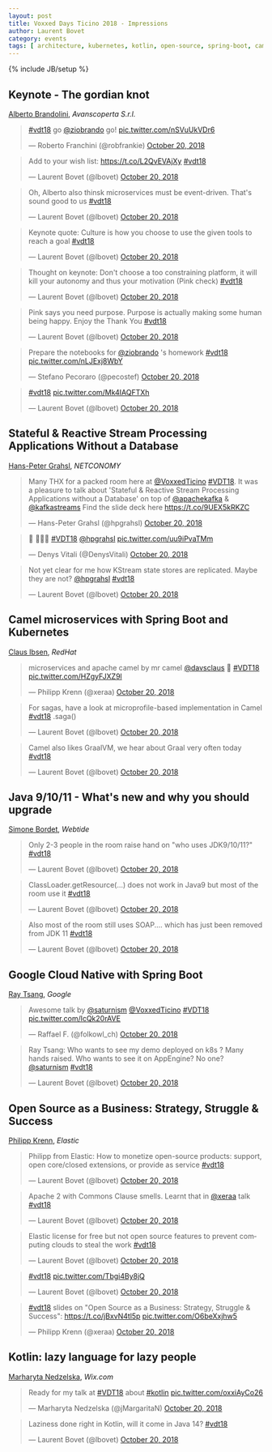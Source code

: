 ```yaml
---
layout: post
title: Voxxed Days Ticino 2018 - Impressions
author: Laurent Bovet
category: events
tags: [ architecture, kubernetes, kotlin, open-source, spring-boot, camel, java, gcp, lazy ]
---
```

{% include JB/setup %}

## Keynote - The gordian knot

[Alberto Brandolini](https://cfpvdt18.confinabox.com/talk/DDT-9872/The_gordian_knot), _Avanscoperta S.r.l._

<blockquote class="twitter-tweet" data-lang="en"><p lang="en" dir="ltr"><a href="https://twitter.com/hashtag/vdt18?src=hash&amp;ref_src=twsrc%5Etfw">#vdt18</a> go <a href="https://twitter.com/ziobrando?ref_src=twsrc%5Etfw">@ziobrando</a> go! <a href="https://t.co/nSVuUkVDr6">pic.twitter.com/nSVuUkVDr6</a></p>&mdash; Roberto Franchini (@robfrankie) <a href="https://twitter.com/robfrankie/status/1053547410608275456?ref_src=twsrc%5Etfw">October 20, 2018</a></blockquote>
<script async src="https://platform.twitter.com/widgets.js" charset="utf-8"></script>

<blockquote class="twitter-tweet" data-lang="en"><p lang="en" dir="ltr">Add to your wish list: <a href="https://t.co/L2QvEVAjXy">https://t.co/L2QvEVAjXy</a>  <a href="https://twitter.com/hashtag/vdt18?src=hash&amp;ref_src=twsrc%5Etfw">#vdt18</a></p>&mdash; Laurent Bovet (@lbovet) <a href="https://twitter.com/lbovet/status/1053548396211044353?ref_src=twsrc%5Etfw">October 20, 2018</a></blockquote>
<script async src="https://platform.twitter.com/widgets.js" charset="utf-8"></script>

<blockquote class="twitter-tweet" data-lang="en"><p lang="en" dir="ltr">Oh, Alberto also thinsk microservices must be event-driven. That&#39;s sound good to us <a href="https://twitter.com/hashtag/vdt18?src=hash&amp;ref_src=twsrc%5Etfw">#vdt18</a></p>&mdash; Laurent Bovet (@lbovet) <a href="https://twitter.com/lbovet/status/1053549035351613440?ref_src=twsrc%5Etfw">October 20, 2018</a></blockquote>
<script async src="https://platform.twitter.com/widgets.js" charset="utf-8"></script>

<blockquote class="twitter-tweet" data-lang="en"><p lang="en" dir="ltr">Keynote quote: Culture is how you choose to use the given tools to reach a goal <a href="https://twitter.com/hashtag/vdt18?src=hash&amp;ref_src=twsrc%5Etfw">#vdt18</a></p>&mdash; Laurent Bovet (@lbovet) <a href="https://twitter.com/lbovet/status/1053551135284490241?ref_src=twsrc%5Etfw">October 20, 2018</a></blockquote>
<script async src="https://platform.twitter.com/widgets.js" charset="utf-8"></script>

<blockquote class="twitter-tweet" data-lang="en"><p lang="en" dir="ltr">Thought on keynote: Don&#39;t choose a too constraining platform, it will kill your autonomy and thus your motivation (Pink check)  <a href="https://twitter.com/hashtag/vdt18?src=hash&amp;ref_src=twsrc%5Etfw">#vdt18</a></p>&mdash; Laurent Bovet (@lbovet) <a href="https://twitter.com/lbovet/status/1053552661285482497?ref_src=twsrc%5Etfw">October 20, 2018</a></blockquote>
<script async src="https://platform.twitter.com/widgets.js" charset="utf-8"></script>

<blockquote class="twitter-tweet" data-lang="en"><p lang="en" dir="ltr">Pink says you need purpose. Purpose is actually making some human being happy. Enjoy the Thank You <a href="https://twitter.com/hashtag/vdt18?src=hash&amp;ref_src=twsrc%5Etfw">#vdt18</a></p>&mdash; Laurent Bovet (@lbovet) <a href="https://twitter.com/lbovet/status/1053553000399204352?ref_src=twsrc%5Etfw">October 20, 2018</a></blockquote>
<script async src="https://platform.twitter.com/widgets.js" charset="utf-8"></script>

<blockquote class="twitter-tweet" data-lang="en"><p lang="en" dir="ltr">Prepare the notebooks for <a href="https://twitter.com/ziobrando?ref_src=twsrc%5Etfw">@ziobrando</a> &#39;s homework <a href="https://twitter.com/hashtag/vdt18?src=hash&amp;ref_src=twsrc%5Etfw">#vdt18</a> <a href="https://t.co/nLJExj8WbY">pic.twitter.com/nLJExj8WbY</a></p>&mdash; Stefano Pecoraro (@pecostef) <a href="https://twitter.com/pecostef/status/1053556035284283392?ref_src=twsrc%5Etfw">October 20, 2018</a></blockquote>
<script async src="https://platform.twitter.com/widgets.js" charset="utf-8"></script>

<blockquote class="twitter-tweet" data-lang="en"><p lang="und" dir="ltr"><a href="https://twitter.com/hashtag/vdt18?src=hash&amp;ref_src=twsrc%5Etfw">#vdt18</a> <a href="https://t.co/Mk4IAQFTXh">pic.twitter.com/Mk4IAQFTXh</a></p>&mdash; Laurent Bovet (@lbovet) <a href="https://twitter.com/lbovet/status/1053562457678065664?ref_src=twsrc%5Etfw">October 20, 2018</a></blockquote>
<script async src="https://platform.twitter.com/widgets.js" charset="utf-8"></script>

## Stateful & Reactive Stream Processing Applications Without a Database

[Hans-Peter Grahsl](https://cfpvdt18.confinabox.com/talk/PXC-5601/Stateful_&_Reactive_Stream_Processing_Applications_Without_a_Database), _NETCONOMY_

<blockquote class="twitter-tweet" data-lang="en"><p lang="en" dir="ltr">Many THX for a packed room here at <a href="https://twitter.com/VoxxedTicino?ref_src=twsrc%5Etfw">@VoxxedTicino</a> <a href="https://twitter.com/hashtag/VDT18?src=hash&amp;ref_src=twsrc%5Etfw">#VDT18</a>. It was a pleasure to talk about &#39;Stateful &amp; Reactive Stream Processing Applications without a Database&#39; on top of <a href="https://twitter.com/apachekafka?ref_src=twsrc%5Etfw">@apachekafka</a> &amp; <a href="https://twitter.com/kafkastreams?ref_src=twsrc%5Etfw">@kafkastreams</a> Find the slide deck here <a href="https://t.co/9UEX5kRKZC">https://t.co/9UEX5kRKZC</a></p>&mdash; Hans-Peter Grahsl (@hpgrahsl) <a href="https://twitter.com/hpgrahsl/status/1053578659435569152?ref_src=twsrc%5Etfw">October 20, 2018</a></blockquote>
<script async src="https://platform.twitter.com/widgets.js" charset="utf-8"></script>

<blockquote class="twitter-tweet" data-lang="en"><p lang="und" dir="ltr">💯 🎉🎉😂 <a href="https://twitter.com/hashtag/VDT18?src=hash&amp;ref_src=twsrc%5Etfw">#VDT18</a> <a href="https://twitter.com/hpgrahsl?ref_src=twsrc%5Etfw">@hpgrahsl</a> <a href="https://t.co/uu9iPvaTMm">pic.twitter.com/uu9iPvaTMm</a></p>&mdash; Denys Vitali (@DenysVitali) <a href="https://twitter.com/DenysVitali/status/1053566659955437568?ref_src=twsrc%5Etfw">October 20, 2018</a></blockquote>
<script async src="https://platform.twitter.com/widgets.js" charset="utf-8"></script>

<blockquote class="twitter-tweet" data-lang="en"><p lang="en" dir="ltr">Not yet clear for me how KStream state stores are replicated. Maybe they are not? <a href="https://twitter.com/hpgrahsl?ref_src=twsrc%5Etfw">@hpgrahsl</a> <a href="https://twitter.com/hashtag/vdt18?src=hash&amp;ref_src=twsrc%5Etfw">#vdt18</a></p>&mdash; Laurent Bovet (@lbovet) <a href="https://twitter.com/lbovet/status/1053581591652564992?ref_src=twsrc%5Etfw">October 20, 2018</a></blockquote>
<script async src="https://platform.twitter.com/widgets.js" charset="utf-8"></script>

## Camel microservices with Spring Boot and Kubernetes

[Claus Ibsen](https://cfpvdt18.confinabox.com/talk/KMS-5028/Camel_microservices_with_Spring_Boot_and_Kubernetes), _RedHat_

<blockquote class="twitter-tweet" data-lang="en"><p lang="en" dir="ltr">microservices and apache camel by mr camel <a href="https://twitter.com/davsclaus?ref_src=twsrc%5Etfw">@davsclaus</a> 🐪 <a href="https://twitter.com/hashtag/VDT18?src=hash&amp;ref_src=twsrc%5Etfw">#VDT18</a> <a href="https://t.co/HZgyFJXZ9l">pic.twitter.com/HZgyFJXZ9l</a></p>&mdash; Philipp Krenn (@xeraa) <a href="https://twitter.com/xeraa/status/1053581060095787008?ref_src=twsrc%5Etfw">October 20, 2018</a></blockquote>
<script async src="https://platform.twitter.com/widgets.js" charset="utf-8"></script>

<blockquote class="twitter-tweet" data-lang="en"><p lang="en" dir="ltr">For sagas, have a look at microprofile-based implementation in Camel <a href="https://twitter.com/hashtag/vdt18?src=hash&amp;ref_src=twsrc%5Etfw">#vdt18</a> .saga()</p>&mdash; Laurent Bovet (@lbovet) <a href="https://twitter.com/lbovet/status/1053584264384647168?ref_src=twsrc%5Etfw">October 20, 2018</a></blockquote>
<script async src="https://platform.twitter.com/widgets.js" charset="utf-8"></script>

<blockquote class="twitter-tweet" data-lang="en"><p lang="en" dir="ltr">Camel also likes GraalVM, we hear about Graal very often today <a href="https://twitter.com/hashtag/vdt18?src=hash&amp;ref_src=twsrc%5Etfw">#vdt18</a></p>&mdash; Laurent Bovet (@lbovet) <a href="https://twitter.com/lbovet/status/1053588201145798656?ref_src=twsrc%5Etfw">October 20, 2018</a></blockquote>
<script async src="https://platform.twitter.com/widgets.js" charset="utf-8"></script>

## Java 9/10/11 - What's new and why you should upgrade

[Simone Bordet](https://cfpvdt18.confinabox.com/talk/XRT-2493/Java_9%2F10%2F11_-_What's_new_and_why_you_should_upgrade), _Webtide_

<blockquote class="twitter-tweet" data-lang="en"><p lang="en" dir="ltr">Only 2-3 people in the room raise hand on &quot;who uses JDK9/10/11?&quot; <a href="https://twitter.com/hashtag/vdt18?src=hash&amp;ref_src=twsrc%5Etfw">#vdt18</a></p>&mdash; Laurent Bovet (@lbovet) <a href="https://twitter.com/lbovet/status/1053612180162121730?ref_src=twsrc%5Etfw">October 20, 2018</a></blockquote>
<script async src="https://platform.twitter.com/widgets.js" charset="utf-8"></script>

<blockquote class="twitter-tweet" data-lang="en"><p lang="en" dir="ltr">ClassLoader.getResource(...) does not work in Java9 but most of the room use it <a href="https://twitter.com/hashtag/vdt18?src=hash&amp;ref_src=twsrc%5Etfw">#vdt18</a></p>&mdash; Laurent Bovet (@lbovet) <a href="https://twitter.com/lbovet/status/1053613386884366336?ref_src=twsrc%5Etfw">October 20, 2018</a></blockquote>
<script async src="https://platform.twitter.com/widgets.js" charset="utf-8"></script>

<blockquote class="twitter-tweet" data-lang="en"><p lang="en" dir="ltr">Also most of the room still uses SOAP.... which has just been removed from JDK 11 <a href="https://twitter.com/hashtag/vdt18?src=hash&amp;ref_src=twsrc%5Etfw">#vdt18</a></p>&mdash; Laurent Bovet (@lbovet) <a href="https://twitter.com/lbovet/status/1053620454555037696?ref_src=twsrc%5Etfw">October 20, 2018</a></blockquote>
<script async src="https://platform.twitter.com/widgets.js" charset="utf-8"></script>

## Google Cloud Native with Spring Boot

[Ray Tsang](https://cfpvdt18.confinabox.com/talk/KFP-2434/Google_Cloud_Native_with_Spring_Boot), _Google_

<blockquote class="twitter-tweet" data-lang="en"><p lang="en" dir="ltr">Awesome talk by <a href="https://twitter.com/saturnism?ref_src=twsrc%5Etfw">@saturnism</a> <a href="https://twitter.com/VoxxedTicino?ref_src=twsrc%5Etfw">@VoxxedTicino</a> <a href="https://twitter.com/hashtag/VDT18?src=hash&amp;ref_src=twsrc%5Etfw">#VDT18</a> <a href="https://t.co/lcQk20rAVE">pic.twitter.com/lcQk20rAVE</a></p>&mdash; Raffael F. (@folkowl_ch) <a href="https://twitter.com/folkowl_ch/status/1053642539046236161?ref_src=twsrc%5Etfw">October 20, 2018</a></blockquote>
<script async src="https://platform.twitter.com/widgets.js" charset="utf-8"></script>

<blockquote class="twitter-tweet" data-lang="en"><p lang="en" dir="ltr">Ray Tsang: Who wants to see my demo deployed on k8s ? Many hands raised. Who wants to see it on AppEngine? No one? <a href="https://twitter.com/saturnism?ref_src=twsrc%5Etfw">@saturnism</a> <a href="https://twitter.com/hashtag/vdt18?src=hash&amp;ref_src=twsrc%5Etfw">#vdt18</a></p>&mdash; Laurent Bovet (@lbovet) <a href="https://twitter.com/lbovet/status/1053634601145511936?ref_src=twsrc%5Etfw">October 20, 2018</a></blockquote>
<script async src="https://platform.twitter.com/widgets.js" charset="utf-8"></script>

## Open Source as a Business: Strategy, Struggle & Success

[Philipp Krenn](https://cfpvdt18.confinabox.com/talk/BNN-9566/Open_Source_as_a_Business:_Strategy,_Struggle_&_Success), _Elastic_

<blockquote class="twitter-tweet" data-lang="en"><p lang="en" dir="ltr">Philipp from Elastic: How to monetize open-source products: support, open core/closed extensions, or provide as service <a href="https://twitter.com/hashtag/vdt18?src=hash&amp;ref_src=twsrc%5Etfw">#vdt18</a></p>&mdash; Laurent Bovet (@lbovet) <a href="https://twitter.com/lbovet/status/1053645114973868032?ref_src=twsrc%5Etfw">October 20, 2018</a></blockquote>
<script async src="https://platform.twitter.com/widgets.js" charset="utf-8"></script>

<blockquote class="twitter-tweet" data-lang="en"><p lang="en" dir="ltr">Apache 2 with Commons Clause smells. Learnt that in <a href="https://twitter.com/xeraa?ref_src=twsrc%5Etfw">@xeraa</a> talk <a href="https://twitter.com/hashtag/vdt18?src=hash&amp;ref_src=twsrc%5Etfw">#vdt18</a></p>&mdash; Laurent Bovet (@lbovet) <a href="https://twitter.com/lbovet/status/1053648831353683969?ref_src=twsrc%5Etfw">October 20, 2018</a></blockquote>
<script async src="https://platform.twitter.com/widgets.js" charset="utf-8"></script>

<blockquote class="twitter-tweet" data-lang="en"><p lang="en" dir="ltr">Elastic license for free but not open source features to prevent computing clouds to steal the work <a href="https://twitter.com/hashtag/vdt18?src=hash&amp;ref_src=twsrc%5Etfw">#vdt18</a></p>&mdash; Laurent Bovet (@lbovet) <a href="https://twitter.com/lbovet/status/1053652637072154626?ref_src=twsrc%5Etfw">October 20, 2018</a></blockquote>
<script async src="https://platform.twitter.com/widgets.js" charset="utf-8"></script>

<blockquote class="twitter-tweet" data-lang="en"><p lang="und" dir="ltr"><a href="https://twitter.com/hashtag/vdt18?src=hash&amp;ref_src=twsrc%5Etfw">#vdt18</a> <a href="https://t.co/Tbgi4By8jQ">pic.twitter.com/Tbgi4By8jQ</a></p>&mdash; Laurent Bovet (@lbovet) <a href="https://twitter.com/lbovet/status/1053656427330523137?ref_src=twsrc%5Etfw">October 20, 2018</a></blockquote>
<script async src="https://platform.twitter.com/widgets.js" charset="utf-8"></script>

<blockquote class="twitter-tweet" data-lang="en"><p lang="en" dir="ltr"><a href="https://twitter.com/hashtag/vdt18?src=hash&amp;ref_src=twsrc%5Etfw">#vdt18</a> slides on &quot;Open Source as a Business: Strategy, Struggle &amp; Success&quot;: <a href="https://t.co/jBxvN4tl5p">https://t.co/jBxvN4tl5p</a> <a href="https://t.co/O6beXxjhw5">pic.twitter.com/O6beXxjhw5</a></p>&mdash; Philipp Krenn (@xeraa) <a href="https://twitter.com/xeraa/status/1053695511872655360?ref_src=twsrc%5Etfw">October 20, 2018</a></blockquote>
<script async src="https://platform.twitter.com/widgets.js" charset="utf-8"></script>


## Kotlin: lazy language for lazy people

[Marharyta Nedzelska](https://cfpvdt18.confinabox.com/talk/HIC-9228/Kotlin:_lazy_language_for_lazy_people), _Wix.com_

<blockquote class="twitter-tweet" data-lang="en"><p lang="en" dir="ltr">Ready for my talk at <a href="https://twitter.com/hashtag/VDT18?src=hash&amp;ref_src=twsrc%5Etfw">#VDT18</a> about <a href="https://twitter.com/hashtag/kotlin?src=hash&amp;ref_src=twsrc%5Etfw">#kotlin</a> <a href="https://t.co/oxxiAyCo26">pic.twitter.com/oxxiAyCo26</a></p>&mdash; Marharyta Nedzelska (@jMargaritaN) <a href="https://twitter.com/jMargaritaN/status/1053656979137282049?ref_src=twsrc%5Etfw">October 20, 2018</a></blockquote>
<script async src="https://platform.twitter.com/widgets.js" charset="utf-8"></script>

<blockquote class="twitter-tweet" data-lang="en"><p lang="en" dir="ltr">Laziness done right in Kotlin, will it come in Java 14? <a href="https://twitter.com/hashtag/vdt18?src=hash&amp;ref_src=twsrc%5Etfw">#vdt18</a></p>&mdash; Laurent Bovet (@lbovet) <a href="https://twitter.com/lbovet/status/1053660729121927168?ref_src=twsrc%5Etfw">October 20, 2018</a></blockquote>
<script async src="https://platform.twitter.com/widgets.js" charset="utf-8"></script>

